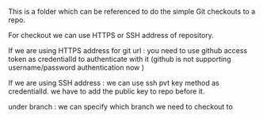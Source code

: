 This is a folder which can be referenced to do the simple Git checkouts to a repo.

For checkout we can use HTTPS or SSH address of repository.

If we are using HTTPS address for git url : you need to use github access token as credentialId to authenticate with it 
(github is not supporting username/password authentication now )

If we are using SSH address : we can use ssh pvt key method as credentialId.  we have to add the public key to repo before it.

under branch : we can specify which branch we need to checkout to